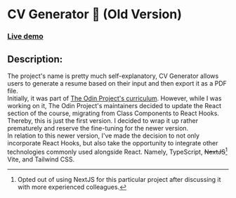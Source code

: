 # CV Generator :page_facing_up: (Old Version)

### [Live demo](https://fedelopez17.github.io/weather-app)

## Description:

The project's name is pretty much self-explanatory, CV Generator allows users to generate a resume based on their input and then export it as a PDF file.<br>
Initially, it was part of [The Odin Project's curriculum](https://www.theodinproject.com/paths). However, while I was working on it, The Odin Project's maintainers decided to update the React section of the course, migrating from Class Components to React Hooks. Thereby, this is just the first version. I decided to wrap it up rather prematurely and reserve the fine-tuning for the newer version.<br>
In relation to this newer version, I've made the decision to not only incorporate React Hooks, but also take the opportunity to integrate other technologies commonly used alongside React. Namely, TypeScript, ~~NextJS~~[^1] Vite, and Tailwind CSS.

[^1]: Opted out of using NextJS for this particular project after discussing it with more experienced colleagues.

